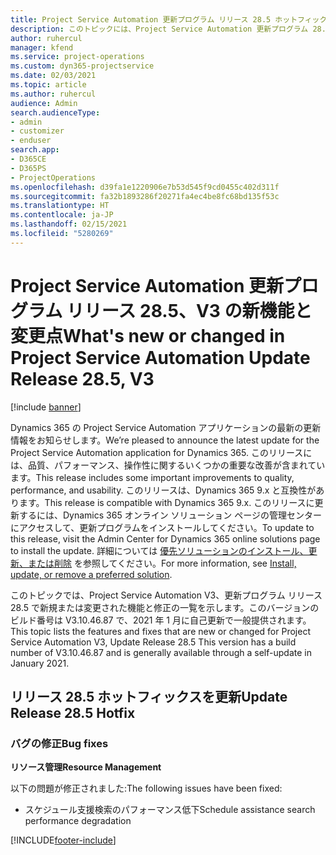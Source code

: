 ```yaml
---
title: Project Service Automation 更新プログラム リリース 28.5 ホットフィックス、V3 の新機能と変更点
description: このトピックには、Project Service Automation 更新プログラム 28.5 ホットフィックス、V3 で利用可能な機能と修正をリスト化しています。
author: ruhercul
manager: kfend
ms.service: project-operations
ms.custom: dyn365-projectservice
ms.date: 02/03/2021
ms.topic: article
ms.author: ruhercul
audience: Admin
search.audienceType:
- admin
- customizer
- enduser
search.app:
- D365CE
- D365PS
- ProjectOperations
ms.openlocfilehash: d39fa1e1220906e7b53d545f9cd0455c402d311f
ms.sourcegitcommit: fa32b1893286f20271fa4ec4be8fc68bd135f53c
ms.translationtype: HT
ms.contentlocale: ja-JP
ms.lasthandoff: 02/15/2021
ms.locfileid: "5280269"
---
```

# <a name="whats-new-or-changed-in-project-service-automation-update-release-285-v3"></a><span data-ttu-id="747b7-103">Project Service Automation 更新プログラム リリース 28.5、V3 の新機能と変更点</span><span class="sxs-lookup"><span data-stu-id="747b7-103">What's new or changed in Project Service Automation Update Release 28.5, V3</span></span>

[!include [banner](../includes/psa-now-project-operations.md)]

<span data-ttu-id="747b7-104">Dynamics 365 の Project Service Automation アプリケーションの最新の更新情報をお知らせします。</span><span class="sxs-lookup"><span data-stu-id="747b7-104">We’re pleased to announce the latest update for the Project Service Automation application for Dynamics 365.</span></span> <span data-ttu-id="747b7-105">このリリースには、品質、パフォーマンス、操作性に関するいくつかの重要な改善が含まれています。</span><span class="sxs-lookup"><span data-stu-id="747b7-105">This release includes some important improvements to quality, performance, and usability.</span></span> <span data-ttu-id="747b7-106">このリリースは、Dynamics 365 9.x と互換性があります。</span><span class="sxs-lookup"><span data-stu-id="747b7-106">This release is compatible with Dynamics 365 9.x.</span></span> <span data-ttu-id="747b7-107">このリリースに更新するには、Dynamics 365 オンライン ソリューション ページの管理センターにアクセスして、更新プログラムをインストールしてください。</span><span class="sxs-lookup"><span data-stu-id="747b7-107">To update to this release, visit the Admin Center for Dynamics 365 online solutions page to install the update.</span></span> <span data-ttu-id="747b7-108">詳細については [優先ソリューションのインストール、更新、または削除](https://docs.microsoft.com/power-platform/admin/install-remove-preferred-solution) を参照してください。</span><span class="sxs-lookup"><span data-stu-id="747b7-108">For more information, see [Install, update, or remove a preferred solution](https://docs.microsoft.com/power-platform/admin/install-remove-preferred-solution).</span></span>

<span data-ttu-id="747b7-109">このトピックでは、Project Service Automation V3、更新プログラム リリース 28.5 で新規または変更された機能と修正の一覧を示します。このバージョンのビルド番号は V3.10.46.87 で、2021 年 1 月に自己更新で一般提供されます。</span><span class="sxs-lookup"><span data-stu-id="747b7-109">This topic lists the features and fixes that are new or changed for Project Service Automation V3, Update Release 28.5 This version has a build number of V3.10.46.87 and is generally available through a self-update in January 2021.</span></span>

## <a name="update-release-285-hotfix"></a><span data-ttu-id="747b7-110">リリース 28.5 ホットフィックスを更新</span><span class="sxs-lookup"><span data-stu-id="747b7-110">Update Release 28.5 Hotfix</span></span>

### <a name="bug-fixes"></a><span data-ttu-id="747b7-111">バグの修正</span><span class="sxs-lookup"><span data-stu-id="747b7-111">Bug fixes</span></span>

<span data-ttu-id="747b7-112">**リソース管理**</span><span class="sxs-lookup"><span data-stu-id="747b7-112">**Resource Management**</span></span>

<span data-ttu-id="747b7-113">以下の問題が修正されました:</span><span class="sxs-lookup"><span data-stu-id="747b7-113">The following issues have been fixed:</span></span>

- <span data-ttu-id="747b7-114">スケジュール支援検索のパフォーマンス低下</span><span class="sxs-lookup"><span data-stu-id="747b7-114">Schedule assistance search performance degradation</span></span>



[!INCLUDE[footer-include](../includes/footer-banner.md)]